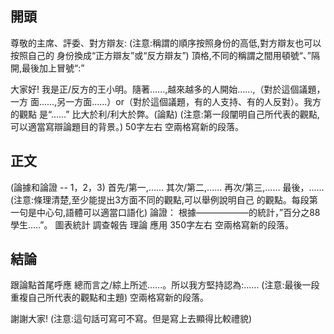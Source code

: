 ## 開頭
尊敬的主席、評委、對方辯友: (注意:稱謂的順序按照身份的高低,對方辯友也可以按照自己的 身份換成“正方辯友”或“反方辯友”) 頂格,不同的稱謂之間用頓號“、”隔開,最後加上冒號“:”

大家好! 我是正/反方的王小明。隨著......,越來越多的人開始......,（對於這個議題，一方 面......,另一方面......）or（對於這個議題，有的人支持、有的人反對）。我方的觀點 是“......” 比大於利/利大於弊。(論點) (注意:第一段闡明自己所代表的觀點,可以適當寫辯論題目的背景。) 50字左右 空兩格寫新的段落。


## 正文
(論據和論證 -- 1，2，3) 
首先/第一,...... 
其次/第二,...... 
再次/第三,...... 
最後，...... 
(注意:條理清楚,至少能提出3方面不同的觀點,可以舉例說明自己 的觀點。每段第一句是中心句,語體可以適當口語化) 
論證： 根據——————的統計，”百分之88學生.....”。
圖表統計
調查報告
理論
應用
350字左右
空兩格寫新的段落。

## 結論
跟論點首尾呼應 總而言之/綜上所述......。所以我方堅持認為:......
(注意:最後一段重複自己所代表的觀點和主題) 
	空兩格寫新的段落。


謝謝大家! (注意:這句話可寫可不寫。但是寫上去顯得比較禮貌)